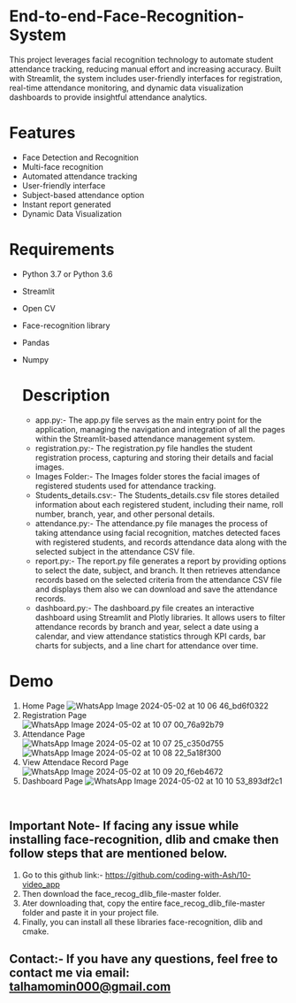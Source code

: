 
# End-to-end-Face-Recognition-System
This project leverages facial recognition technology to automate student attendance tracking, reducing manual effort and increasing accuracy. Built with Streamlit, the system includes user-friendly interfaces for registration, real-time attendance monitoring, and dynamic data visualization dashboards to provide insightful attendance analytics.

# Features
- Face Detection and Recognition
- Multi-face recognition
- Automated attendance tracking
- User-friendly interface
- Subject-based attendance option
- Instant report generated
- Dynamic Data Visualization

# Requirements
- Python 3.7 or Python 3.6
- Streamlit
- Open CV
- Face-recognition library
- Pandas
- Numpy

  # Description
  - app.py:- The app.py file serves as the main entry point for the application, managing the navigation and integration of all the pages within the Streamlit-based attendance management system.
  - registration.py:- The registration.py file handles the student registration process, capturing and storing their details and facial images.
  - Images Folder:- The Images folder stores the facial images of registered students used for attendance tracking.
  - Students_details.csv:- The Students_details.csv file stores detailed information about each registered student, including their name, roll number, branch, year, and other personal details.
  - attendance.py:- The attendance.py file manages the process of taking attendance using facial recognition, matches detected faces with registered students, and records attendance data along with the selected subject in the attendance CSV file.
  - report.py:- The report.py file generates a report by providing options to select the date, subject, and branch. It then retrieves attendance records based on the selected criteria from the attendance CSV file and displays them also we can download and save the attendance records.
  - dashboard.py:- The dashboard.py file creates an interactive dashboard using Streamlit and Plotly libraries. It allows users to filter attendance records by branch and year, select a date using a calendar, and view attendance statistics through KPI cards, bar charts for subjects, and a line chart for attendance over time.
 
# Demo
1. Home Page
![WhatsApp Image 2024-05-02 at 10 06 46_bd6f0322](https://github.com/talhamomin000/End-to-end-Face-Recognition-System/assets/121718008/34dd9a40-2670-4a81-880e-21c194540c87)
2. Registration Page
![WhatsApp Image 2024-05-02 at 10 07 00_76a92b79](https://github.com/talhamomin000/End-to-end-Face-Recognition-System/assets/121718008/fe829744-da43-49ac-8aa9-c8afef1fe10e)
3. Attendance Page
![WhatsApp Image 2024-05-02 at 10 07 25_c350d755](https://github.com/talhamomin000/End-to-end-Face-Recognition-System/assets/121718008/1ef71068-0bff-4ef9-8243-622a65329b7f)
![WhatsApp Image 2024-05-02 at 10 08 22_5a18f300](https://github.com/talhamomin000/End-to-end-Face-Recognition-System/assets/121718008/e771fa5b-73dd-4b73-a09f-5b34bea1405f)
4. View Attendace Record Page
![WhatsApp Image 2024-05-02 at 10 09 20_f6eb4672](https://github.com/talhamomin000/End-to-end-Face-Recognition-System/assets/121718008/c7731c9c-96cd-4da8-ae29-1483e7f938e6)
5. Dashboard Page
![WhatsApp Image 2024-05-02 at 10 10 53_893df2c1](https://github.com/talhamomin000/End-to-end-Face-Recognition-System/assets/121718008/0ee5377f-f7ba-4a3b-8339-e90b7c02031f)
<br>

## Important Note- If facing any issue while installing face-recognition, dlib and cmake then follow steps that are mentioned below.
1. Go to this github link:-  https://github.com/coding-with-Ash/10-video_app
2. Then download the face_recog_dlib_file-master folder.
3. Ater downloading that, copy the entire face_recog_dlib_file-master folder and paste it in your project file.
4. Finally, you can install all these libraries face-recognition, dlib and cmake.

## Contact:- If you have any questions, feel free to contact me via email: talhamomin000@gmail.com
